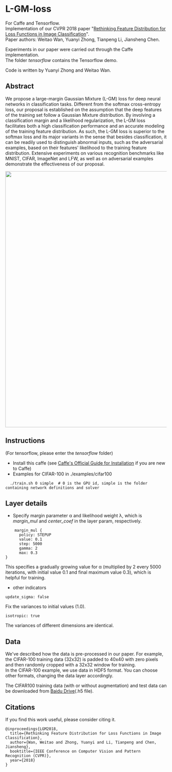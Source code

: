 # L-GM-loss
For Caffe and Tensorflow.  
Implementation of our CVPR 2018 paper "[Rethinking Feature Distribution for Loss Functions in Image Classification](https://arxiv.org/abs/1803.02988)".  
Paper authors: Weitao Wan, Yuanyi Zhong, Tianpeng Li, Jiansheng Chen.

Experiments in our paper were carried out through the Caffe implementation.  
The folder *tensorflow* contains the Tensorflow demo.

Code is written by Yuanyi Zhong and Weitao Wan.

## Abstract

We propose a large-margin Gaussian Mixture (L-GM) loss for deep neural networks in classification tasks.
Different from the softmax cross-entropy loss, our proposal is established on the assumption that the deep features of the training set follow a Gaussian Mixture distribution.
By involving a classification margin and a likelihood regularization, the L-GM loss facilitates both a high classification performance and an accurate modeling of the training feature distribution.
As such, the L-GM loss is superior to the softmax loss and its major variants in the sense that besides classification, it can be readily used to distinguish abnormal inputs, such as the adversarial examples, based on their features' likelihood to the training feature distribution.
Extensive experiments on various recognition benchmarks like MNIST, CIFAR, ImageNet and LFW, as well as on adversarial examples demonstrate the effectiveness of our proposal.

<img src="https://github.com/WeitaoVan/L-GM-loss/blob/master/distribution.png" width="800">

## Instructions
(For tensorflow, please enter the *tensorflow* folder)  
- Install this caffe (see [Caffe's Official Guide for Installation](http://caffe.berkeleyvision.org/installation.html) if you are new to Caffe)
- Examples for CIFAR-100 in ./examples/cifar100
```
  ./train.sh 0 simple  # 0 is the GPU id, simple is the folder containing network definitions and solver
```

## Layer details
- Specify margin parameter &alpha; and likelihood weight &lambda;, which is *margin_mul* and *center_coef* in the layer param, respectively.  
```
    margin_mul {
      policy: STEPUP
      value: 0.1
      step: 5000 
      gamma: 2
      max: 0.3 
}
```
This specifies a gradually growing value for &alpha; (multiplied by 2 every 5000 iterations, with initial value 0.1 and final maximum value 0.3), which is helpful for training.

- other indicators
```
update_sigma: false
```
Fix the variances to initial values (1.0).

```
isotropic: true
```
The variances of different dimensions are identical.

## Data
We've described how the data is pre-processed in our paper. For example, the CIFAR-100 training data (32x32) is padded to 40x40 with zero pixels and then randomly cropped with a 32x32 window for training.  
In the CIFAR-100 example, we use data in HDF5 format. You can choose other formats, changing the data layer accordingly.

The CIFAR100 training data (with or without augmentation) and test data can be downloaded from [Baidu Drive](https://pan.baidu.com/s/1tvB8UVlrgKvzVYJHYXc3Aw)(.h5 file).

## Citations
If you find this work useful, please consider citing it.
```
@inproceedings{LGM2018,
  title={Rethinking Feature Distribution for Loss Functions in Image Classification},
  author={Wan, Weitao and Zhong, Yuanyi and Li, Tianpeng and Chen, Jiansheng},
  booktitle={IEEE Conference on Computer Vision and Pattern Recognition (CVPR)},
  year={2018}
}
```
